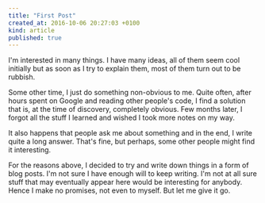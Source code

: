 ```yaml
---
title: "First Post"
created_at: 2016-10-06 20:27:03 +0100
kind: article
published: true
---
```


I'm interested in many things. I have many ideas, all of them seem cool 
initially but as soon as I try to explain them, most of them turn out to be
rubbish. 

<!-- more -->

Some other time, I just do something non-obvious to me. Quite often, after 
hours spent on Google and reading other people's code, I find a solution that
is, at the time of discovery, completely obvious. Few months later, I forgot
all the stuff I learned and wished I took more notes on my way. 

It also happens that people ask me about something and in the end, I write quite
a long answer. That's fine, but perhaps, some other people might find it 
interesting. 

For the reasons above, I decided to try and write down things in a form of 
blog posts. I'm not sure I have enough will to keep writing. I'm not at all sure
stuff that may eventually appear here would be interesting for anybody. Hence I
make no promises, not even to myself. But let me give it go. 

